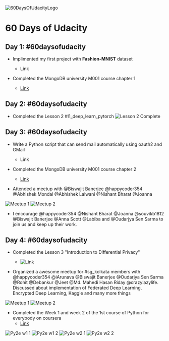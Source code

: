 ![60DaysOfUdacityLogo](https://github.com/darkmatter18/Secure-and-private-ai/blob/master/60DaysOfUdacity/images/logo.jpg)
# 60 Days of Udacity

## Day 1: #60daysofudacity

- Implimented my first project with **Fashion-MNIST** dataset
    - Link

- Completed the MongoDB university M001 course chapter 1
    - [Link](https://university.mongodb.com/courses/M001/about)


## Day 2: #60daysofudacity

- Completed the Lesson 2 #l1_deep_learn_pytorch
![Lesson 2 Complete](https://github.com/darkmatter18/Secure-and-private-ai/blob/master/60DaysOfUdacity/images/l2_done.png)

## Day 3: #60daysofudacity

- Write a Python script that can send mail automatically using oauth2 and GMail
    - Link

- Completed the MongoDB university M001 course chapter 2
    - [Link](https://university.mongodb.com/courses/M001/about)

- Attended a meetup with @Biswajit Banerjee @happycoder354 @Abhishek Mondal @Abhishek Lalwani @Nishant Bharat @Joanna

![Meetup 1](https://github.com/darkmatter18/Secure-and-private-ai/blob/master/60DaysOfUdacity/images/2019-07-08_meetup_1.jpg) ![Meetup 2](https://github.com/darkmatter18/Secure-and-private-ai/blob/master/60DaysOfUdacity/images/2019-07-08_meetup_2.png)

- I encourage @happycoder354 @Nishant Bharat @Joanna @souvikb1812 @Biswajit Banerjee @Anna Scott @Labiba and @Oudarjya Sen Sarma  to join us and keep up their work.

## Day 4: #60daysofudacity

- Completed the Lesson 3 "Introduction to Differential Privacy"
    - ![Link](https://github.com/darkmatter18/Secure-and-private-ai/blob/master/60DaysOfUdacity/images/l3_done.png)

- Organized a awesome meetup for #sg_kolkata members with @happycoder354 @iArunava @Biswajit Banerjee @Oudarjya Sen Sarma @Rohit @Debankur @Jeet @Md. Mahedi Hasan Riday @crazylazylife. Discussed about implementation of Federated Deep Learning, Encrypted Deep Learning, Kaggle and many more things

![Meetup 1](https://github.com/darkmatter18/Secure-and-private-ai/blob/master/60DaysOfUdacity/images/2019-07-10_meetup_1.png)
![Meetup 2](https://github.com/darkmatter18/Secure-and-private-ai/blob/master/60DaysOfUdacity/images/2019-07-10_meetup_2.png)

- Completed the Week 1 and week 2 of the 1st course of Python for everybody on coursera
    - [Link](https://www.coursera.org/learn/python?specialization=python)

![Py2e w1 1](https://github.com/darkmatter18/Secure-and-private-ai/blob/master/60DaysOfUdacity/images/py2e_w1_1.png) ![Py2e w1 2](https://github.com/darkmatter18/Secure-and-private-ai/blob/master/60DaysOfUdacity/images/py2e_w1_2.png) ![Py2e w2 1](https://github.com/darkmatter18/Secure-and-private-ai/blob/master/60DaysOfUdacity/images/py2e_w2_1.png) ![Py2e w2 2](https://github.com/darkmatter18/Secure-and-private-ai/blob/master/60DaysOfUdacity/images/py2e_w2_2.png) 